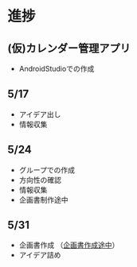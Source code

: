 # 進捗

## **(仮)カレンダー管理アプリ**
* AndroidStudioでの作成

## 5/17
* アイデア出し
* 情報収集

## 5/24
* グループでの作成
* 方向性の確認
* 情報収集
* 企画書制作途中

## 5/31
* 企画書作成 （[企画書作成途中](https://docs.google.com/document/d/1LFa_Ux8PbEcI2raAzAoMy6upnTCqoVh2wW3cfRVHxpQ/edit?usp=sharing)）
* アイデア詰め

